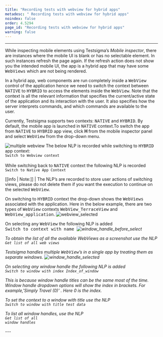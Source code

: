 ```yaml
---
title: "Recording tests with webview for hybrid apps"
metadesc: " Recording tests with webview for hybrid apps"
noindex: false
order: 4.5294
page_id: "Recording tests with webview for hybrid apps"
warning: false
---
```

---
<p>While inspecting mobile elements using Testsigma’s <em>Mobile inspector</em>, there are instances where the mobile UI is blank or has no selectable element. In such instances refresh the page again. If the refresh action does not show you the intended mobile UI, the app is a hybrid app that may have some<kbd> WebViews</kbd> which are not being rendered.<p>

<p>In a hybrid app, web components are run completely inside a <kbd>WebView</kbd> control of the application hence we need to switch the context between <kbd>NATIVE</kbd> to <kbd>HYBRID</kbd> to access the elements inside the <kbd>WebView</kbd>.  Note that the context is all the relevant information that specifies the current/active state of the application and its interaction with the user. It also specifies how the server interprets commands, and which commands are available to the user. </p>

<p>Currently, Testsigma supports two contexts: <kbd>NATIVE</kbd> and <kbd>HYBRID</kbd>. By default, the mobile app is launched in <kbd>NATIVE</kbd> context.To switch the app from <kbd>NATIVE</kbd> to <kbd>HYBRID</kbd> app view, click <strong>H </strong>from the mobile inspector panel and select <kbd>WebView</kbd> from the drop-down menu.</p>
<img src="https://s3.amazonaws.com/static-docs.testsigma.com/new_images/elements/multiple_web_view/multiple_webview_final.gif"  alt="multiple webview">
The below NLP is recorded while switching to <kbd>HYBRID</kbd> app context:<br>
<code>Switch to Webview context</code>
<br><br>
While switching back to <kbd>NATIVE</kbd> context the following NLP is recorded <br>
<code>Switch to Native App Context</code>



[[info | Note:]]
| The NLP’s are recorded to store user actions of switching views, please do not delete them if you want the execution to continue on the selected <kbd>WebView</kbd>.

<p>On switching to <kbd>HYBRID</kbd> context the drop-down shows the <kbd>WebViews</kbd> associated with the application.
Here in the below example, there are two types of <kbd> WebView</kbd> contexts  <kbd>WebView_TerraceView</kbd> and <kbd>WebView_application</kbd>.

<img src="https://s3.amazonaws.com/static-docs.testsigma.com/new_images/elements/multiple_web_view/WebView_Selected.png" alt="webview_selected">
</p>
<p>
On selecting any <kbd>WebView</kbd> the following  NLP is added<br>
<kbd>Switch to context with name</kbd><kbd> <em><Name_of_the_webview</em></kbd> 

<img src="https://s3.amazonaws.com/static-docs.testsigma.com/new_images/elements/multiple_web_view/Window_handle_before_select.png" alt="window_handle_before_select">

To obtain the list of all the available WebViews as a screenshot use the NLP <br>
<code>Get list of all web views</code>


Testsigma handles multiple <kbd>WebView</kbd>’s in a single app by treating them as separate windows. 
<img src="https://s3.amazonaws.com/static-docs.testsigma.com/new_images/elements/multiple_web_view/Window_Handle_Selected.png" alt="window_handle_selected">
</p>

<p>
On selecting any window handle the following  NLP  is added<br>
<code>Switch to window with index <em>Index_of_window</em></code>

This is because window handle titles can be the same most of the time. Window handle dropdown options will show the <em>index</em> in brackets. 
For example,'Simply Travel (0)' . Here 0 is the index.

To set the context to a window with title use the NLP<br> 
<code>Switch to window with title test data</code>

To list all window handles, use the NLP <br>
<code>Get list of all window handles</code>



</p>
---
